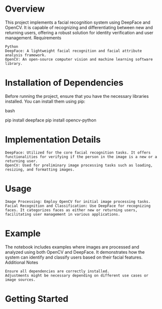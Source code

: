  

# Overview

This project implements a facial recognition system using DeepFace and OpenCV. It is capable of recognizing and differentiating between new and returning users, offering a robust solution for identity verification and user management.
Requirements

    Python
    DeepFace: A lightweight facial recognition and facial attribute analysis framework.
    OpenCV: An open-source computer vision and machine learning software library.

# Installation of Dependencies

Before running the project, ensure that you have the necessary libraries installed. You can install them using pip:

bash

pip install deepface
pip install opencv-python

# Implementation Details

    DeepFace: Utilized for the core facial recognition tasks. It offers functionalities for verifying if the person in the image is a new or a returning user.
    OpenCV: Used for preliminary image processing tasks such as loading, resizing, and formatting images.

# Usage

    Image Processing: Employ OpenCV for initial image processing tasks.
    Facial Recognition and Classification: Use DeepFace for recognizing faces. It categorizes faces as either new or returning users, facilitating user management in various applications.

# Example

The notebook includes examples where images are processed and analyzed using both OpenCV and DeepFace. It demonstrates how the system can identify and classify users based on their facial features.
Additional Notes

    Ensure all dependencies are correctly installed.
    Adjustments might be necessary depending on different use cases or image sources.

# Getting Started


